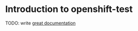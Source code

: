 # Introduction to openshift-test

TODO: write [great documentation](http://jacobian.org/writing/what-to-write/)
